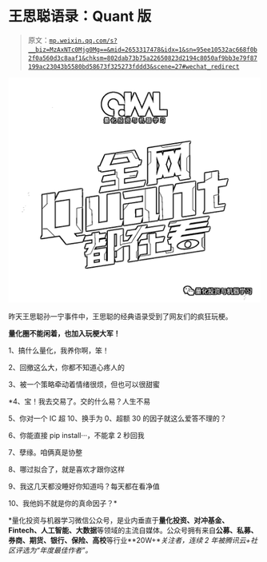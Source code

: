 # 王思聪语录：Quant 版

> 原文：[`mp.weixin.qq.com/s?__biz=MzAxNTc0Mjg0Mg==&mid=2653317478&idx=1&sn=95ee10532ac668f0b2f0a560d3c8aaf1&chksm=802dab73b75a22650823d2194c8050af9bb3e79f87199ac23043b5580bd58673f325273fddd3&scene=27#wechat_redirect`](http://mp.weixin.qq.com/s?__biz=MzAxNTc0Mjg0Mg==&mid=2653317478&idx=1&sn=95ee10532ac668f0b2f0a560d3c8aaf1&chksm=802dab73b75a22650823d2194c8050af9bb3e79f87199ac23043b5580bd58673f325273fddd3&scene=27#wechat_redirect)

![](img/817c601fc026ccfe2ee840069c1e016b.png)

昨天王思聪孙一宁事件中，王思聪的经典语录受到了网友们的疯狂玩梗。

**量化圈不能闲着，也加入玩梗大军！**

1、搞什么量化，我养你啊，笨！  

2、回撤这么大，你都不知道心疼人的

3、被一个策略牵动着情绪很烦，但也可以很甜蜜

 *4、宝！我去交易了。交的什么易？人生不易

5、你对一个 IC 超 10、换手为 0、超额 30 的因子就这么爱答不理的？

6、你能直接 pip install···，不能拿 2 秒回我

7、孽缘。咱俩真是协整

8、哪过拟合了，就是喜欢才跟你这样

9、我这几天都没睡好你知道吗？每天都在看净值

10、我他妈不就是你的真命因子？* 

*量化投资与机器学习微信公众号，是业内垂直于**量化投资、对冲基金、Fintech、人工智能、大数据**等领域的主流自媒体。公众号拥有来自**公募、私募、券商、期货、银行、保险、高校**等行业**20W+**关注者，连续 2 年被腾讯云+社区评选为“年度最佳作者”。*